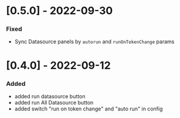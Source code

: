 # [0.5.0] - 2022-09-30

### Fixed

- Sync Datasource panels by `autorun` and `runOnTokenChange` params

# [0.4.0] - 2022-09-12

### Added

- added run datasource button
- added run All Datasource button
- added switch "run on token change" and "auto run" in config
